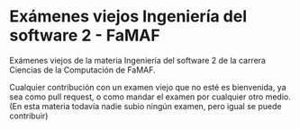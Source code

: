 # Exámenes viejos Ingeniería del software 2 - FaMAF

Exámenes viejos de la materia Ingeniería del software 2 de la carrera Ciencias de la Computación de FaMAF.

Cualquier contribución con un examen viejo que no esté es bienvenida, ya sea como pull request, o como mandar el examen por cualquier otro medio.
(En esta materia todavía nadie subio ningún examen, pero igual se puede contribuir)

